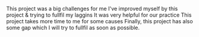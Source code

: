 This project was a big challenges for me
I've improved myself by this project & trying to fullfil my laggins
It was very helpful for our practice
This project takes more time to me for some causes
Finally, this project has also some gap which I will try to fullfil as soon as possible.
